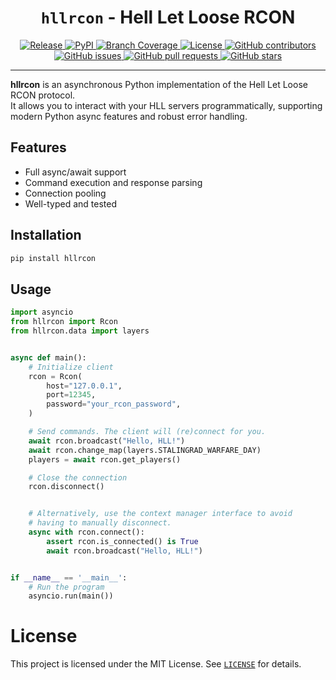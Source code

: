 <h1 align="center"><code>hllrcon</code> - Hell Let Loose RCON</h1>

<p align="center">
<a href="https://github.com/timraay/hllrcon/releases" target="_blank">
    <img src="https://img.shields.io/github/release/timraay/hllrcon.svg" alt="Release">
</a>
<a href="https://pypi.python.org/pypi/hllrcon" target="_blank">
    <img src="https://img.shields.io/pypi/v/hllrcon.svg" alt=PyPI>
</a>
<a href="https://codecov.io/gh/timraay/hllrcon" target="_blank">
    <img src="https://codecov.io/gh/timraay/hllrcon/graph/badge.svg?token=E60H3U7RQA" alt="Branch Coverage">
</a>
<a href="https://github.com/timraay/hllrcon/blob/main/LICENSE" target="_blank">
    <img src="https://img.shields.io/github/license/timraay/hllrcon.svg" alt="License">
</a>
<a href="https://github.com/timraay/hllrcon/graphs/contributors" target="_blank">
    <img src="https://img.shields.io/github/contributors/timraay/hllrcon.svg" alt="GitHub contributors">
</a>
<a href="https://github.com/timraay/hllrcon/issues" target="_blank">
    <img src="https://img.shields.io/github/issues/timraay/hllrcon.svg" alt="GitHub issues">
</a>
<a href="https://github.com/timraay/hllrcon/pulls" target="_blank">
    <img src="https://img.shields.io/github/issues-pr/timraay/hllrcon.svg" alt="GitHub pull requests">
</a>
<a href="https://github.com/timraay/hllrcon/stargazers" target="_blank">
    <img src="https://img.shields.io/github/stars/timraay/hllrcon.svg" alt="GitHub stars">
</a>
</p>

---

**hllrcon** is an asynchronous Python implementation of the Hell Let Loose RCON protocol.  
It allows you to interact with your HLL servers programmatically, supporting modern Python async features and robust error handling.

## Features

- Full async/await support
- Command execution and response parsing
- Connection pooling
- Well-typed and tested

## Installation

```sh
pip install hllrcon
```

## Usage
```py
import asyncio
from hllrcon import Rcon
from hllrcon.data import layers


async def main():
    # Initialize client
    rcon = Rcon(
        host="127.0.0.1",
        port=12345,
        password="your_rcon_password",
    )

    # Send commands. The client will (re)connect for you.
    await rcon.broadcast("Hello, HLL!")
    await rcon.change_map(layers.STALINGRAD_WARFARE_DAY)
    players = await rcon.get_players()

    # Close the connection
    rcon.disconnect()


    # Alternatively, use the context manager interface to avoid
    # having to manually disconnect.
    async with rcon.connect():
        assert rcon.is_connected() is True
        await rcon.broadcast("Hello, HLL!")


if __name__ == '__main__':
    # Run the program
    asyncio.run(main())
```

# License

This project is licensed under the MIT License. See [`LICENSE`](/LICENSE) for details.
